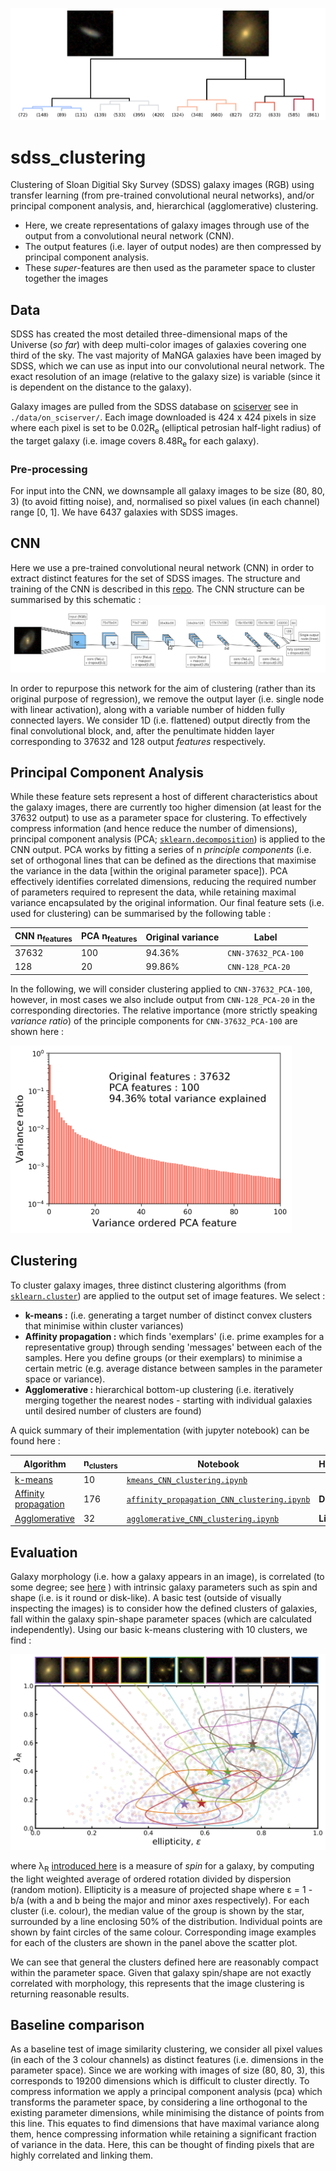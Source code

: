 ![agglo](./transfer_learning/cluster_plots/agglomerative/CNN-37632_PCA-100/dendrogram-n16.png)

# sdss_clustering

Clustering of Sloan Digitial Sky Survey (SDSS) galaxy images (RGB) using transfer learning (from pre-trained convolutional neural networks), and/or principal component analysis, and, hierarchical (agglomerative) clustering.

- Here, we create representations of galaxy images through use of the output from a convolutional neural network (CNN). 
- The output features (i.e. layer of output nodes) are then compressed by principal component analysis. 
- These _super_-features are then used as the parameter space to cluster together the images 

## Data

SDSS has created the most detailed three-dimensional maps of the Universe (_so far_) with deep multi-color images of galaxies covering one third of the sky. The vast majority of MaNGA galaxies have been imaged by SDSS, which we can use as input into our convolutional neural network. The exact resolution of an image (relative to the galaxy size) is variable (since it is dependent on the distance to the galaxy). 

Galaxy images are pulled from the SDSS database on [sciserver](https://www.sciserver.org/) see in `./data/on_sciserver/`. Each image downloaded is 424 x 424 pixels in size where each pixel is set to be 0.02R<sub>e</sub> (elliptical petrosian half-light radius) of the target galaxy (i.e. image covers 8.48R<sub>e</sub> for each galaxy). 

### Pre-processing
For input into the CNN, we downsample all galaxy images to be size (80, 80, 3) (to avoid fitting noise), and, normalised so pixel values (in each channel) range [0, 1]. We have 6437 galaxies with SDSS images.

## CNN

Here we use a pre-trained convolutional neural network (CNN) in order to extract distinct features for the set of SDSS images. The structure and training of the CNN is described in this [repo](https://github.com/Chris-Duckworth/sdss_CNN). The CNN structure can be summarised by this schematic : 
![schematic](./transfer_learning/cnn_schematic.png)

In order to repurpose this network for the aim of clustering (rather than its original purpose of regression), we remove the output layer (i.e. single node with linear activation), along with a variable number of hidden fully connected layers. We consider 1D (i.e. flattened) output directly from the final convolutional block, and, after the penultimate hidden layer corresponding to 37632 and 128 output _features_ respectively.

## Principal Component Analysis 

While these feature sets represent a host of different characteristics about the galaxy images, there are currently too higher dimension (at least for the 37632 output) to use as a parameter space for clustering. To effectively compress information (and hence reduce the number of dimensions), principal component analysis (PCA; [`sklearn.decomposition`](https://scikit-learn.org/stable/modules/classes.html#module-sklearn.decomposition)) is applied to the CNN output. PCA works by fitting a series of n _principle components_ (i.e. set of orthogonal lines that can be defined as the directions that maximise the variance in the data [within the original parameter space]). PCA effectively identifies correlated dimensions, reducing the required number of parameters required to represent the data, while retaining maximal variance encapsulated by the original information. Our final feature sets (i.e. used for clustering) can be summarised by the following table : 

| CNN n<sub>features</sub> | PCA n<sub>features</sub> | Original variance | Label |
| ------------- | ------------- | ------------- | ------------- |
| 37632 | 100 | 94.36% | `CNN-37632_PCA-100` |
| 128 | 20 | 99.86% | `CNN-128_PCA-20` |

In the following, we will consider clustering applied to `CNN-37632_PCA-100`, however, in most cases we also include output from `CNN-128_PCA-20` in the corresponding directories. The relative importance (more strictly speaking _variance ratio_) of the principle components for `CNN-37632_PCA-100` are shown here :

<img src="/transfer_learning/pca_variance_plots/pca_feature_variance-37632-100.png" width="450" height="300">

## Clustering 

To cluster galaxy images, three distinct clustering algorithms (from [`sklearn.cluster`](https://scikit-learn.org/stable/modules/classes.html#module-sklearn.cluster)) are applied to the output set of image features. We select :
  - **k-means :** (i.e. generating a target number of distinct convex clusters that minimise within cluster variances)
  - **Affinity propagation :** which finds 'exemplars' (i.e. prime examples for a representative group) through sending 'messages' between each of the samples. Here you define groups (or their exemplars) to minimise a certain metric (e.g. average distance between samples in the parameter space or variance).
  - **Agglomerative :** hierarchical bottom-up clustering (i.e. iteratively merging together the nearest nodes - starting with individual galaxies until desired number of clusters are found)

A quick summary of their implementation (with jupyter notebook) can be found here : 

| Algorithm | n<sub>clusters</sub> | Notebook | Hyperparameters |
| ------------- | ------------- | ------------- | ------------- |
| [k-means](https://scikit-learn.org/stable/modules/generated/sklearn.cluster.KMeans.html#sklearn.cluster.KMeans) | 10 | [`kmeans_CNN_clustering.ipynb`](./transfer_learning/kmeans_CNN_clustering.ipynb) | |
| [Affinity propagation](https://scikit-learn.org/stable/modules/generated/sklearn.cluster.AffinityPropagation.html#sklearn.cluster.AffinityPropagation) | 176 | [`affinity_propagation_CNN_clustering.ipynb`](./transfer_learning/affinity_propagation_CNN_clustering.ipynb) | **Damping** : 0.8 |
| [Agglomerative](https://scikit-learn.org/stable/modules/generated/sklearn.cluster.AgglomerativeClustering.html#sklearn.cluster.AgglomerativeClustering) | 32 | [`agglomerative_CNN_clustering.ipynb`](./transfer_learning/agglomerative_CNN_clustering.ipynb) | **Linkage** : 'ward' |

## Evaluation
Galaxy morphology (i.e. how a galaxy appears in an image), is correlated (to some degree; see [here](https://arxiv.org/abs/1608.00291) ) with intrinsic galaxy parameters such as spin and shape (i.e. is it round or disk-like). A basic test (outside of visually inspecting the images) is to consider how the defined clusters of galaxies, fall within the galaxy spin-shape parameter spaces (which are calculated independently). Using our basic k-means clustering with 10 clusters, we find : 

![cluster](./transfer_learning/correlate_clusters/lambda_R_eps_kmeans_cluster.jpg)

where λ<sub>R</sub> [introduced here](https://arxiv.org/abs/astro-ph/0703531) is a measure of _spin_ for a galaxy, by computing the light weighted average of ordered rotation divided by dispersion (random motion). Ellipticity is a measure of projected shape where ε = 1 - b/a (with a and b being the major and minor axes respectively). For each cluster (i.e. colour), the median value of the group is shown by the star, surrounded by a line enclosing 50% of the distribution. Individual points are shown by faint circles of the same colour. Corresponding image examples for each of the clusters are shown in the panel above the scatter plot.

We can see that general the clusters defined here are reasonably compact within the parameter space. Given that galaxy spin/shape are not exactly correlated with morphology, this represents that the image clustering is returning reasonable results.

## Baseline comparison
As a baseline test of image similarity clustering, we consider all pixel values (in each of the 3 colour channels) as distinct features (i.e. dimensions in the parameter space).
Since we are working with images of size (80, 80, 3), this corresponds to 19200 dimensions which is difficult to cluster directly. 
To compress information we apply a principal component analysis (pca) which transforms the parameter space, by considering a line orthogonal to the existing parameter dimensions, while minimising the distance of points from this line.
This equates to find dimensions that have maximal variance along them, hence compressing information while retaining a significant fraction of variance in the data.
Here, this can be thought of finding pixels that are highly correlated and linking them.
